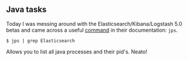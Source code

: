 ## Java tasks

Today I was messing around with the Elasticsearch/Kibana/Logstash 5.0 betas and came across a useful [command](https://www.elastic.co/guide/en/elasticsearch/reference/master/stopping-elasticsearch.html#stopping-elasticsearch) in their documentation: `jps`.

```
$ jps | grep Elasticsearch
```

Allows you to list all java processes and their pid's. Neato!
